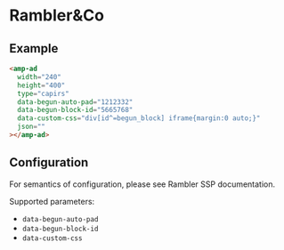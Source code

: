 <!---
Copyright 2015 The AMP HTML Authors. All Rights Reserved.

Licensed under the Apache License, Version 2.0 (the "License");
you may not use this file except in compliance with the License.
You may obtain a copy of the License at

      http://www.apache.org/licenses/LICENSE-2.0

Unless required by applicable law or agreed to in writing, software
distributed under the License is distributed on an "AS-IS" BASIS,
WITHOUT WARRANTIES OR CONDITIONS OF ANY KIND, either express or implied.
See the License for the specific language governing permissions and
limitations under the License.
-->

# Rambler&Co

## Example

```html
<amp-ad
  width="240"
  height="400"
  type="capirs"
  data-begun-auto-pad="1212332"
  data-begun-block-id="5665768"
  data-custom-css="div[id^=begun_block] iframe{margin:0 auto;}"
  json=""
></amp-ad>
```

## Configuration

For semantics of configuration, please see Rambler SSP documentation.

Supported parameters:

- `data-begun-auto-pad`
- `data-begun-block-id`
- `data-custom-css`
